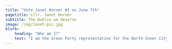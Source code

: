 ```yaml
---
title: "Vote Janet Horner #1 on June 7th"
pagetitle: Cllr. Janet Horner
subtitle: The Dublin we deserve
image: /img/Janet-pic.jpg
blurb:
    heading: "Who am I?"
    text: "I am the Green Party representative for the North-Inner City on Dublin City Council, a community which has been my home for over a decade years. I have lived in Ireland, England, Uganda and India working in politics, human rights and community development projects. I’m a trade union activist and currently hold a position on the SIPTU Equality Committee. I am a feminist and advocate for gender equality. I worked closely with others as part of the Dublin Central Together for Yes campaign to repeal the eighth amendment in 2018. I am a daily cyclist in Dublin I am passionate about improving walking and cycling conditions in our city to ensure that everyone, of all ages, genders and abilities, can safely use and enjoy our shared public streets. I hold a degree in Anthropology and Development Studies and a Masters in Politics and Public Policy."
---
```


